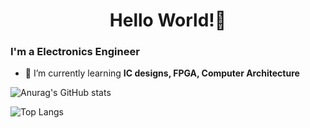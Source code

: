 <h1 align="center">Hello World!👋</h1>
<h3>I'm a Electronics Engineer</h3>

- 🌱 I’m currently learning **IC designs, FPGA, Computer Architecture**


![Anurag's GitHub stats](https://github-readme-stats.vercel.app/api?username=vast-zhong)

![Top Langs](https://github-readme-stats.vercel.app/api/top-langs/?username=vast-zhong)
